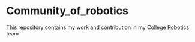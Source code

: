 # Community_of_robotics
This repository contains my work and contribution in my College Robotics team
